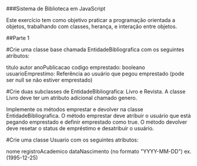 ###Sistema de Biblioteca em JavaScript



Este exercício tem como objetivo praticar a programação orientada a objetos, trabalhando com classes, herança, e interação entre objetos.





##Parte 1



#Crie uma classe base chamada EntidadeBibliografica com os seguintes atributos:

titulo
autor
anoPublicacao
codigo
emprestado: booleano
usuarioEmprestimo: Referência ao usuário que pegou emprestado (pode ser null se não estiver emprestado)


#Crie duas subclasses de EntidadeBibliografica: Livro e Revista. A classe Livro deve ter um atributo adicional chamado genero.



Implemente os métodos emprestar e devolver na classe EntidadeBibliografica. O método emprestar deve atribuir o usuário que está pegando emprestado e definir emprestado como true. O método devolver deve resetar o status de empréstimo e desatribuir o usuário.


#Crie uma classe Usuario com os seguintes atributos:



nome
registroAcademico
dataNascimento (no formato "YYYY-MM-DD") ex. (1995-12-25)